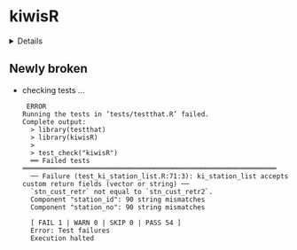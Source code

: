 # kiwisR

<details>

* Version: 0.2.0
* GitHub: https://github.com/rywhale/kiwisR
* Source code: https://github.com/cran/kiwisR
* Date/Publication: 2020-07-13 14:20:02 UTC
* Number of recursive dependencies: 72

Run `revdep_details(, "kiwisR")` for more info

</details>

## Newly broken

*   checking tests ...
    ```
     ERROR
    Running the tests in ‘tests/testthat.R’ failed.
    Complete output:
      > library(testthat)
      > library(kiwisR)
      > 
      > test_check("kiwisR")
      ══ Failed tests ════════════════════════════════════════════════════════════════
      ── Failure (test_ki_station_list.R:71:3): ki_station_list accepts custom return fields (vector or string) ──
      `stn_cust_retr` not equal to `stn_cust_retr2`.
      Component "station_id": 90 string mismatches
      Component "station_no": 90 string mismatches
      
      [ FAIL 1 | WARN 0 | SKIP 0 | PASS 54 ]
      Error: Test failures
      Execution halted
    ```

